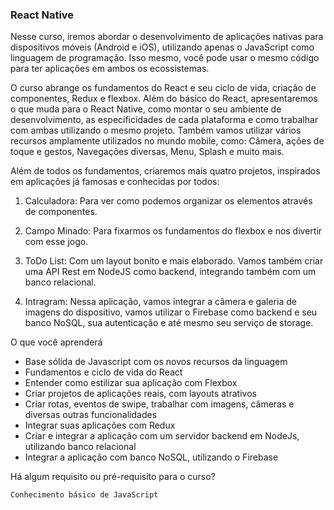 ### React Native

Nesse curso, iremos abordar o desenvolvimento de aplicações nativas para dispositivos móveis (Android e iOS), utilizando apenas o JavaScript como linguagem de programação. Isso mesmo, você pode usar o mesmo código para ter aplicações em ambos os ecossistemas.

O curso abrange os fundamentos do React e seu ciclo de vida, criação de componentes, Redux e flexbox. Além do básico do React, apresentaremos o que muda para o React Native, como montar o seu ambiente de desenvolvimento, as especificidades de cada plataforma e como trabalhar com ambas utilizando o mesmo projeto. Também vamos utilizar vários recursos amplamente utilizados no mundo mobile, como: Câmera, ações de toque e gestos, Navegações diversas, Menu, Splash e muito mais.

Além de todos os fundamentos, criaremos mais quatro projetos, inspirados em aplicações já famosas e conhecidas por todos:

1. Calculadora: Para ver como podemos organizar os elementos através de componentes.

2. Campo Minado: Para fixarmos os fundamentos do flexbox e nos divertir com esse jogo.

3. ToDo List: Com um layout bonito e mais elaborado. Vamos também criar uma API Rest em NodeJS como backend, integrando também com um banco relacional.

4. Intragram: Nessa aplicação, vamos integrar a câmera e galeria de imagens do dispositivo, vamos utilizar o Firebase como backend e seu banco NoSQL, sua autenticação e até mesmo seu serviço de storage.

O que você aprenderá

  - Base sólida de Javascript com os novos recursos da linguagem
  - Fundamentos e ciclo de vida do React
  - Entender como estilizar sua aplicação com Flexbox
  - Criar projetos de aplicações reais, com layouts atrativos
  - Criar rotas, eventos de swipe, trabalhar com imagens, câmeras e diversas outras funcionalidades
  - Integrar suas aplicações com Redux
  - Criar e integrar a aplicação com um servidor backend em NodeJs, utilizando banco relacional
  - Integrar a aplicação com banco NoSQL, utilizando o Firebase

Há algum requisito ou pré-requisito para o curso?

    Conhecimento básico de JavaScript